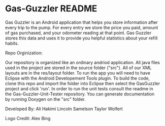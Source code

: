 Gas-Guzzler README
=======================

Gas Guzzler is an Android application that helps you store information after every trip to the pump. For every entry we store the price you paid, amount of gas purchased, and your odometer reading at that point. Gas Guzzler stores this data and uses it to provide you helpful statistics about your refill habits.

Repo Orginization:

  Our repository is organized like an ordinary andriod application.  All java files used in the project are stored in the source folder ("src").  All of our XML layouts are in the res/layout folder. To run the app you will need to have Eclipse with the Android Developement Tools plugin. To build the code, clone this repo and import the folder into Eclipse then select the GasGuzzler project and click 'run'. In order to run the unit tests consult the readme in the Gas-Guzzler-Unit-Tester repository. You can generate documentation by running Doxygen on the "src" folder.

Developed By:
Ali Hakimi
Lincoln Samelson
Taylor Wolfert

Logo Credit:
Alex Bing
